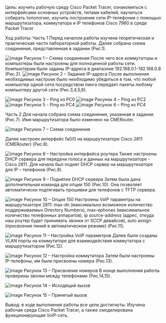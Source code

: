 Цель: изучить рабочую среду Cisco Packet Tracer, ознакомиться с интерфейсами основных устройств, типами кабелей, научиться собирать топологию, изучить построение сети IP-телефонии с помощью маршрутизатора, коммутатора и IP телефонов Cisco 7960 в среде Packet Tracer

Ход работы:
Часть 1
Перед началом работы изучена теоретическая и практическая части лабораторной работы.
Далее собрана схема соединения, представленная в задании (Рис.1). 

![image](https://user-images.githubusercontent.com/90499135/226293722-41ab067b-940e-4a6d-b42c-4d62dc3779e7.png)
Рисунок 1 – Схема соединения
После чего все коммутаторы и компьютеры были настроены для полноценной работы сети. Компьютерам были заданы IP-адреса в диапазоне 192.168.0.1-192.168.0.8 (Рис.2).
![image](https://user-images.githubusercontent.com/90499135/226293984-43d5af04-d1bc-4999-9f46-81fdfef7e84d.png)
Рисунок 2 – Задание IP-адреса
После выполнения необходимых настроек было необходимо убедиться в том, что любой компьютер одной сети посредством пинга передает пакеты любому компьютеру другой сети (Рис.3,4,5,6).

![image](https://user-images.githubusercontent.com/90499135/226294080-1f292a1c-2cf6-4b5b-a849-4dcb227d94ae.png)
Рисунок 3 – Ping из PC0
![image](https://user-images.githubusercontent.com/90499135/226294151-48713aa3-4ea6-4a7d-94c0-eb9ea2164581.png)
Рисунок 4 – Ping из PC2
![image](https://user-images.githubusercontent.com/90499135/226294200-95d46006-90dc-421a-a1dc-dba1eeda4929.png)
Рисунок 5 - Ping из PC4
![image](https://user-images.githubusercontent.com/90499135/226294261-c7571b40-15ef-4e94-996e-281fbd117cab.png)
Рисунок 6 – Ping из PC4

Часть 2
Для начала собрана схема соединения, указанная в задании (Рис.7). Имя маршрутизатора было изменено на CMERouter.

![image](https://user-images.githubusercontent.com/90499135/226294373-528688c5-9029-4215-9bcc-52676f8f7ec1.png)
Рисунок 7 – Схема соединения

Далее настроен интерфейс fa0/0 на маршрутизаторе Cisco 2811 (CMERouter) (Рис.8). 
 
![image](https://user-images.githubusercontent.com/90499135/226294417-40c22ffa-ea5b-467d-ab75-23c789424982.png)
Рисунок 8 – Настройка интерфейса роутера
Также настроены DHCP сервера для передачи голоса и данных на маршрутизаторе - Cisco 2811. Для начала был поднят DHCP сервер на маршрутизаторе для IP – телефонов (Рис.9).
 
![image](https://user-images.githubusercontent.com/90499135/226294487-e2add81d-b6ac-4ae9-8d4d-ada7b32f3714.png)
Рисунок 9 – Поднятие DHCP сервера
Затем была дана дополнительная команда для опции 150 (Рис.10). Она позволяет автоматически подтягивать прошивки для телефонов с TFTP сервера.
 
![image](https://user-images.githubusercontent.com/90499135/226294585-8c0d75fe-2fea-44b3-9169-64ad7d907537.png)
Рисунок 10 – Опция 150
Настроены VoIP параметры на маршрутизаторе 2811: max-dn (максимально возможное количество поддерживаемых Directory Numbers), max-ephones (максимальное количество телефонных аппаратов), ip source-address (адрес, откуда наш роутер будет принимать звонки от SCCP девайсов), auto assign (присвоение линий в автоматическом режиме) (Рис.11).
 
![image](https://user-images.githubusercontent.com/90499135/226294632-ec2a981b-8bba-4ed7-8b53-9ba95ffee0cb.png)
Рисунок 11 – Настройка VoIP параметров
Далее были созданы VLAN порты на коммутаторе для взаимодействия коммутатора с маршрутизатором (Рис.12).

![image](https://user-images.githubusercontent.com/90499135/226294687-9cc1549b-c5d8-4a15-b98d-6e9552e511b4.png)
Рисунок 12 – Настройка коммутатора
Затем были настроены IP-телефоны, им были присвоены номера (Рис.13).
 
![image](https://user-images.githubusercontent.com/90499135/226294735-f78cae12-f556-4b61-bc70-21549b8ba7d6.png)
Рисунок 13 – Присвоение номеров
В конце выполнения работы проверены звонки между телефонами (Рис.14,15).

![image](https://user-images.githubusercontent.com/90499135/226294781-eab53180-e4de-42c8-9827-1ff39920b68a.png) 
Рисунок 14 – Исходящий вызов

![image](https://user-images.githubusercontent.com/90499135/226294810-7df2bf4c-4040-41e5-83fc-34e3205c1c5e.png)
Рисунок 15 – Принятый вызов

Вывод: в ходе выполнения работы все цели достигнуты. Изучена рабочая среда Cisco Packet Tracer, а также смоделирована функционирующая VoIP-сеть.


